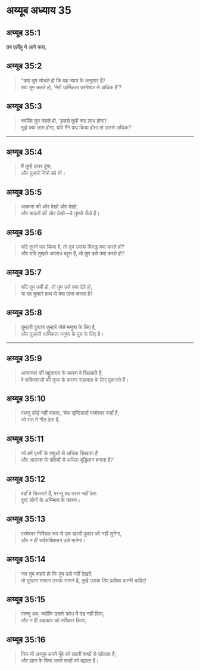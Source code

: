 # अय्यूब अध्याय 35

## अय्यूब 35:1

तब एलीहू ने आगे कहा,

## अय्यूब 35:2

> "क्या तुम सोचते हो कि यह न्याय के अनुसार है?  
> क्या तुम कहते हो, 'मेरी धार्मिकता परमेश्वर से अधिक है'?

## अय्यूब 35:3

> क्योंकि तुम कहते हो, 'इससे तुम्हें क्या लाभ होगा?  
> मुझे क्या लाभ होगा, यदि मैंने पाप किया होता तो उससे अधिक?'

---

## अय्यूब 35:4

> मैं तुम्हें उत्तर दूंगा,  
> और तुम्हारे मित्रों को भी।

## अय्यूब 35:5

> आकाश की ओर देखो और देखो;  
> और बादलों की ओर देखो—वे तुमसे ऊँचे हैं।

## अय्यूब 35:6

> यदि तुमने पाप किया है, तो तुम उसके विरुद्ध क्या करते हो?  
> और यदि तुम्हारे अपराध बहुत हैं, तो तुम उसे क्या करते हो?

## अय्यूब 35:7

> यदि तुम धर्मी हो, तो तुम उसे क्या देते हो,  
> या वह तुम्हारे हाथ से क्या प्राप्त करता है?

## अय्यूब 35:8

> तुम्हारी दुष्टता तुम्हारे जैसे मनुष्य के लिए है,  
> और तुम्हारी धार्मिकता मनुष्य के पुत्र के लिए है।

---

## अय्यूब 35:9

> अत्याचार की बहुतायत के कारण वे चिल्लाते हैं;  
> वे शक्तिशाली की भुजा के कारण सहायता के लिए पुकारते हैं।

## अय्यूब 35:10

> परन्तु कोई नहीं कहता, 'मेरा सृष्टिकर्ता परमेश्वर कहाँ है,  
> जो रात में गीत देता है,

## अय्यूब 35:11

> जो हमें पृथ्वी के पशुओं से अधिक सिखाता है  
> और आकाश के पक्षियों से अधिक बुद्धिमान बनाता है?'

## अय्यूब 35:12

> वहाँ वे चिल्लाते हैं, परन्तु वह उत्तर नहीं देता  
> दुष्ट लोगों के अभिमान के कारण।

## अय्यूब 35:13

> परमेश्वर निश्चित रूप से एक खाली पुकार को नहीं सुनेगा,  
> और न ही सर्वशक्तिमान उसे मानेगा।

## अय्यूब 35:14

> जब तुम कहते हो कि तुम उसे नहीं देखते,  
> तो तुम्हारा मामला उसके सामने है, तुम्हें उसके लिए प्रतीक्षा करनी चाहिए!

## अय्यूब 35:15

> परन्तु अब, क्योंकि उसने क्रोध में दंड नहीं दिया,  
> और न ही अहंकार को स्वीकार किया,

## अय्यूब 35:16

> फिर भी अय्यूब अपने मुँह को खाली शब्दों से खोलता है;  
> और ज्ञान के बिना अपने शब्दों को बढ़ाता है।
